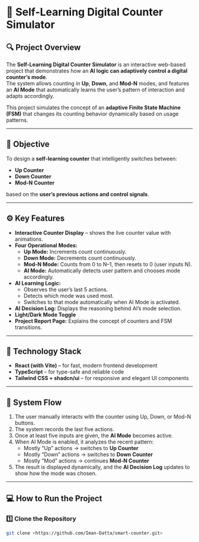 # 🧮 Self-Learning Digital Counter Simulator

## 🔍 Project Overview
The **Self-Learning Digital Counter Simulator** is an interactive web-based project that demonstrates how an **AI logic can adaptively control a digital counter’s mode**.  
The system allows counting in **Up**, **Down**, and **Mod-N** modes, and features an **AI Mode** that automatically learns the user’s pattern of interaction and adapts accordingly.

This project simulates the concept of an **adaptive Finite State Machine (FSM)** that changes its counting behavior dynamically based on usage patterns.

---

## 🎯 Objective
To design a **self-learning counter** that intelligently switches between:
- **Up Counter**
- **Down Counter**
- **Mod-N Counter**

based on the **user’s previous actions and control signals**.

---

## ⚙️ Key Features
- **Interactive Counter Display** – shows the live counter value with animations.  
- **Four Operational Modes:**
  - **Up Mode:** Increments count continuously.
  - **Down Mode:** Decrements count continuously.
  - **Mod-N Mode:** Counts from 0 to N–1, then resets to 0 (user inputs N).
  - **AI Mode:** Automatically detects user pattern and chooses mode accordingly.
- **AI Learning Logic:**
  - Observes the user’s last 5 actions.
  - Detects which mode was used most.
  - Switches to that mode automatically when AI Mode is activated.
- **AI Decision Log:** Displays the reasoning behind AI’s mode selection.
- **Light/Dark Mode Toggle**
- **Project Report Page:** Explains the concept of counters and FSM transitions.

---

## 🧰 Technology Stack
- **React (with Vite)** – for fast, modern frontend development  
- **TypeScript** – for type-safe and reliable code  
- **Tailwind CSS + shadcn/ui** – for responsive and elegant UI components  

---

## 🧠 System Flow
1. The user manually interacts with the counter using Up, Down, or Mod-N buttons.  
2. The system records the last five actions.  
3. Once at least five inputs are given, the **AI Mode** becomes active.  
4. When AI Mode is enabled, it analyzes the recent pattern:
   - Mostly “Up” actions → switches to **Up Counter**  
   - Mostly “Down” actions → switches to **Down Counter**  
   - Mostly “Mod” actions → continues **Mod-N Counter**  
5. The result is displayed dynamically, and the **AI Decision Log** updates to show how the mode was chosen.

---

## 💻 How to Run the Project

### 1️⃣ Clone the Repository
```bash
git clone <https://github.com/Iman-Datta/smart-counter.git>
